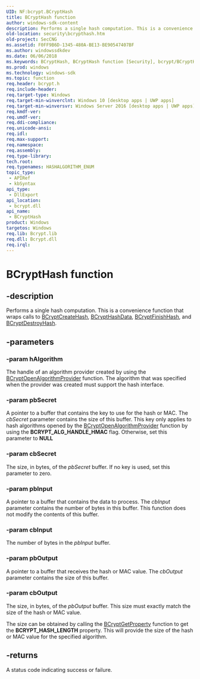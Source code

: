 ```yaml
---
UID: NF:bcrypt.BCryptHash
title: BCryptHash function
author: windows-sdk-content
description: Performs a single hash computation. This is a convenience function that wraps calls to BCryptCreateHash, BCryptHashData, BCryptFinishHash, and BCryptDestroyHash.
old-location: security\bcrypthash.htm
old-project: SecCNG
ms.assetid: F0FF9B6D-1345-480A-BE13-BE90547407BF
ms.author: windowssdkdev
ms.date: 06/06/2018
ms.keywords: BCryptHash, BCryptHash function [Security], bcrypt/BCryptHash, security.bcrypthash
ms.prod: windows
ms.technology: windows-sdk
ms.topic: function
req.header: bcrypt.h
req.include-header: 
req.target-type: Windows
req.target-min-winverclnt: Windows 10 [desktop apps | UWP apps]
req.target-min-winversvr: Windows Server 2016 [desktop apps | UWP apps]
req.kmdf-ver: 
req.umdf-ver: 
req.ddi-compliance: 
req.unicode-ansi: 
req.idl: 
req.max-support: 
req.namespace: 
req.assembly: 
req.type-library: 
tech.root: 
req.typenames: HASHALGORITHM_ENUM
topic_type:
 - APIRef
 - kbSyntax
api_type:
 - DllExport
api_location:
 - bcrypt.dll
api_name:
 - BCryptHash
product: Windows
targetos: Windows
req.lib: Bcrypt.lib
req.dll: Bcrypt.dll
req.irql: 
---
```


# BCryptHash function


## -description


Performs a single hash computation. This is a convenience function that wraps calls to <a href="https://msdn.microsoft.com/deb02f67-f3d3-4542-8245-fd4982c3190b">BCryptCreateHash</a>, <a href="https://msdn.microsoft.com/dab89dff-dc84-4f69-8b6b-de65704b0265">BCryptHashData</a>, <a href="https://msdn.microsoft.com/82a7c3d9-c01b-46d0-8b54-694dc0d8ffdd">BCryptFinishHash</a>, and <a href="https://msdn.microsoft.com/067dac61-98b9-478c-ac4d-e141961865e9">BCryptDestroyHash</a>.


## -parameters




### -param hAlgorithm

The handle of an algorithm provider created by using the <a href="https://msdn.microsoft.com/aceba9c0-19e6-4f3c-972a-752feed4a9f8">BCryptOpenAlgorithmProvider</a> function. The algorithm that was specified when the provider was created must support the hash interface.


### -param pbSecret

 A pointer to a buffer that contains the key to use for the hash or MAC. The <i>cbSecret</i> parameter contains the size of this buffer. This key only applies to hash algorithms opened by the <a href="https://msdn.microsoft.com/aceba9c0-19e6-4f3c-972a-752feed4a9f8">BCryptOpenAlgorithmProvider</a> function by using the <b>BCRYPT_ALG_HANDLE_HMAC</b> flag.  Otherwise, set this parameter to <b>NULL</b>


### -param cbSecret

The size, in bytes, of the <i>pbSecret</i> buffer. If no key is used, set this parameter to zero.


### -param pbInput

A pointer to a buffer that contains the data to process. The <i>cbInput</i> parameter contains the number of bytes in this buffer. This function does not modify the contents of this buffer.


### -param cbInput

The number of bytes in the <i>pbInput</i> buffer.


### -param pbOutput

A pointer to a buffer that receives the hash or MAC value. The <i>cbOutput</i> parameter contains the size of this buffer.


### -param cbOutput

The size, in bytes, of the <i>pbOutput</i> buffer. This size must exactly match the size of the hash or MAC value.

The size can be obtained by calling the <a href="https://msdn.microsoft.com/5c62ca3a-843e-41a7-9340-41785fbb15f4">BCryptGetProperty</a> function to get the <b>BCRYPT_HASH_LENGTH</b> property. This will provide the size of the hash or MAC value for the specified algorithm.


## -returns



A status code indicating success or failure.



